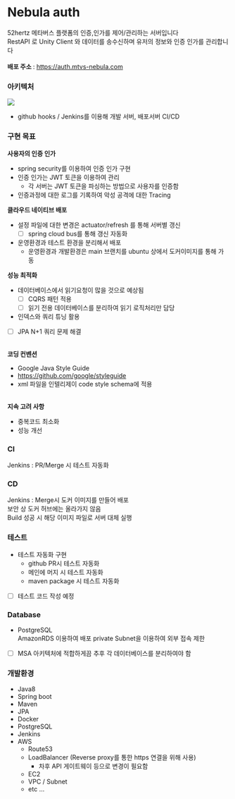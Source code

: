 Nebula auth
=============
52hertz 메타버스 플랫폼의 인증,인가를 제어/관리하는 서버입니다<br>
RestAPI 로 Unity Client 와 데이터를 송수신하며 유저의 정보와 인증 인가를 관리합니다<br>
<br>
<b>배포 주소 </b> : https://auth.mtvs-nebula.com

### 아키텍처
![](https://cdn.discordapp.com/attachments/912599924036735019/1058704592705163274/infra.png)
- github hooks / Jenkins를 이용해 개발 서버, 배포서버 CI/CD

### 구현 목표
<b>사용자의 인증 인가</b><br>
- spring security를 이용하여 인증 인가 구현
- 인증 인가는 JWT 토큰을 이용하여 관리
  - 각 서버는 JWT 토큰을 파싱하는 방법으로 사용자를 인증함
- 인증과정에 대한 로그를 기록하여 악성 공격에 대한 Tracing <br>

<b>클라우드 네이티브 배포</b>
- 설정 파일에 대한 변경은 actuator/refresh 를 통해 서버별 갱신
    - [ ] spring cloud bus를 통해 갱신 자동화
- 운영환경과 테스트 환경을 분리해서 배포
    - 운영환경과 개발환경은 main 브랜치를 ubuntu 상에서 도커이미지를 통해 가동

<b>성능 최적화</b>
- 데이터베이스에서 읽기요청이 많을 것으로 예상됨
    - [ ] CQRS 패턴 적용
    - [ ] 읽기 전용 데이터베이스를 분리하여 읽기 로직처리만 담당
- 인덱스와 쿼리 튜닝 활용
- [ ] JPA N+1 쿼리 문제 해결
  <br><br>

<b>코딩 컨벤션</b>
- Google Java Style Guide
- https://github.com/google/styleguide
- xml 파일을 인텔리제이 code style schema에 적용
  <br><br>

<b>지속 고려 사항</b>
- 중복코드 최소화
- 성능 개선

### CI
Jenkins : PR/Merge 시 테스트 자동화 <br>
### CD
Jenkins : Merge시 도커 이미지를 만들어 배포 <br>
보안 상 도커 허브에는 올라가지 않음 <br>
Build 성공 시 해당 이미지 파일로 서버 대체 실행 <br>


### 테스트
- 테스트 자동화 구현
    - github PR시 테스트 자동화
    - 메인에 머지 시 테스트 자동화
    - maven package 시 테스트 자동화
- [ ] 테스트 코드 작성 예정

### Database
- PostgreSQL<br>
  AmazonRDS 이용하여 배포
  private Subnet을 이용하여 외부 접속 제한
- [ ] MSA 아키텍처에 적합하게끔 추후 각 데이터베이스를 분리하여야 함

### 개발환경
- Java8
- Spring boot
- Maven
- JPA
- Docker
- PostgreSQL
- Jenkins
- AWS
    - Route53
    - LoadBalancer (Reverse proxy를 통한 https 연결을 위해 사용)
      - 차후 API 게이트웨이 등으로 변경이 필요함
    - EC2
    - VPC / Subnet
    - etc ...
